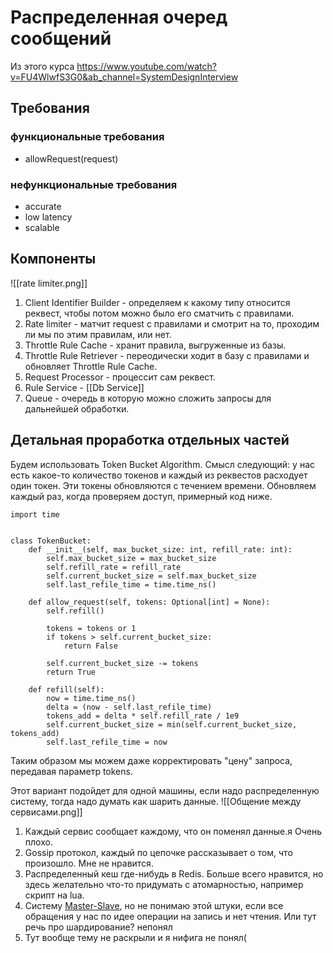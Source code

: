 # Распределенная очеред сообщений
Из этого курса https://www.youtube.com/watch?v=FU4WlwfS3G0&ab_channel=SystemDesignInterview

## Требования
### функциональные требования
 - allowRequest(request)

### нефункциональные требования
 - accurate
 - low latency
 - scalable

## Компоненты
![[rate limiter.png]]
1. Client Identifier Builder - определяем к какому типу относится реквест, чтобы потом можно было его сматчить с правилами.
2. Rate limiter - матчит request с правилами и смотрит на то, проходим ли мы по этим правилам, или нет.
3.  Throttle Rule Cache - хранит правила, выгруженные из базы.
4.  Throttle Rule Retriever - переодически ходит в базу с правилами и обновляет Throttle Rule Cache.
5.  Request Processor - процессит сам реквест.
6.  Rule Service - [[Db Service]]
7.  Queue - очередь в которую можно сложить запросы для дальнейшей обработки.

## Детальная проработка отдельных частей
Будем использовать Token Bucket Algorithm. Смысл следующий: у нас есть какое-то количество токенов и каждый из реквестов расходует один токен. Эти токены обновляются с течением времени. Обновляем каждый раз, когда проверяем доступ, примерный код ниже.
```
import time


class TokenBucket:
	def __init__(self, max_bucket_size: int, refill_rate: int):
		self.max_bucket_size = max_bucket_size
		self.refill_rate = refill_rate
		self.current_bucket_size = self.max_bucket_size
		self.last_refile_time = time.time_ns()
		
	def allow_request(self, tokens: Optional[int] = None):
		self.refill()
		
		tokens = tokens or 1
		if tokens > self.current_bucket_size:
			return False
		
		self.current_bucket_size -= tokens
		return True
	
	def refill(self):
		now = time.time_ns()
		delta = (now - self.last_refile_time)
		tokens_add = delta * self.refill_rate / 1e9
		self.current_bucket_size = min(self.current_bucket_size, tokens_add)
		self.last_refile_time = now
```

Таким образом мы можем даже корректировать "цену" запроса, передавая параметр tokens.

Этот вариант подойдет для одной машины, если надо распределенную систему, тогда надо думать как шарить данные. 
![[Общение между сервисами.png]]

1. Каждый сервис сообщает каждому, что он поменял данные.я Очень плохо. 
2. Gossip протокол, каждый по цепочке рассказывает о том, что произошло. Мне не нравится.
3. Распределенный кеш где-нибудь в Redis. Больше всего нравится, но здесь желательно что-то придумать с атомарностью, например скрипт на lua.
4. Систему [Master-Slave](Репликация#Master-Slave), но не понимаю этой штуки, если все обращения у нас по идее операции на запись и нет чтения. Или тут речь про шардирование? непонял
5. Тут вообще тему не раскрыли и я нифига не понял(